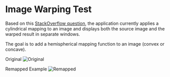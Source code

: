# Image Warping Test

Based on this [StackOverflow question](https://stackoverflow.com/questions/12017790/warp-image-to-appear-in-cylindrical-projection),
the application currently applies a cylindrical mapping to an image and displays both the source image and the warped result in separate windows.

The goal is to add a hemispherical mapping function to an image (convex or concave).

Original
![Original](https://user-images.githubusercontent.com/5740554/202243037-5fc5caad-7f47-4bc0-9fbe-5943e857f165.png)

Remapped Example
![Remapped](https://user-images.githubusercontent.com/5740554/202243108-0b941989-9e40-4a0d-8c34-9089b34eb250.png)
